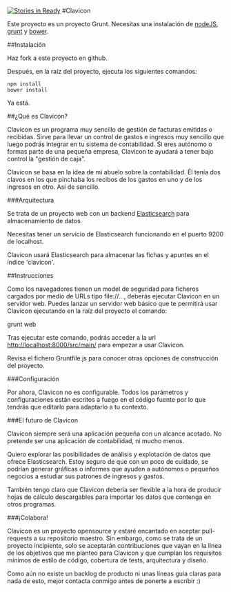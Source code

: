 [![Stories in Ready](https://badge.waffle.io/ggalmazor/clavicon.png?label=ready&title=Ready)](https://waffle.io/ggalmazor/clavicon)
#Clavicon

Este proyecto es un proyecto Grunt. Necesitas una instalación de [nodeJS](http://nodejs.org/), [grunt](http://gruntjs.com/) y
[bower](https://github.com/bower/bower).

##Instalación

Haz fork a este proyecto en github.

Después, en la raíz del proyecto, ejecuta los siguientes comandos:

	npm install
	bower install

Ya está.

##¿Qué es Clavicon?

Clavicon es un programa muy sencillo de gestión de facturas emitidas o recibidas. Sirve para llevar un control de gastos
e ingresos muy sencillo que luego podrás integrar en tu sistema de contabilidad. Si eres autónomo o formas parte de una
pequeña empresa, Clavicon te ayudará a tener bajo control la "gestión de caja".

Clavicon se basa en la idea de mi abuelo sobre la contabilidad. Él tenía dos clavos en los que pinchaba los recibos de
los gastos en uno y de los ingresos en otro. Así de sencillo.

###Arquitectura

Se trata de un proyecto web con un backend [Elasticsearch](http://elasticsearch.org) para almacenamiento de datos.

Necesitas tener un servicio de Elasticsearch funcionando en el puerto 9200 de localhost.

Clavicon usará Elasticsearch para almacenar las fichas y apuntes en el índice 'clavicon'.

##Instrucciones

Como los navegadores tienen un model de seguridad para ficheros cargados por medio de URLs tipo file://..., deberás
ejecutar Clavicon en un servidor web. Puedes lanzar un servidor web básico que te permitirá usar Clavicon ejecutando en
la raíz del proyecto el comando:

  grunt web

Tras ejecutar este comando, podrás acceder a la url [http://localhost:8000/src/main/](http://localhost:8000/src/main/)
para empezar a usar Clavicon.

Revisa el fichero Gruntfile.js para conocer otras opciones de construcción del proyecto.

###Configuración

Por ahora, Clavicon no es configurable. Todos los parámetros y configuraciones están escritos a fuego en el código
fuente por lo que tendrás que editarlo para adaptarlo a tu contexto.

###El futuro de Clavicon

Clavicon siempre será una aplicación pequeña con un alcance acotado. No pretende ser una aplicación de contabilidad, ni
mucho menos.

Quiero explorar las posibilidades de análisis y explotación de datos que ofrece Elasticsearch. Estoy seguro de que con
un poco de cuidado, se podrían generar gráficas o informes que ayuden a autónomos o pequeños negocios a estudiar sus
patrones de ingresos y gastos.

También tengo claro que Clavicon debería ser flexible a la hora de producir hojas de cálculo descargables para importar
los datos que contenga en otros programas.

###¡Colabora!

Clavicon es un proyecto opensource y estaré encantado en aceptar pull-requests a su repositorio maestro. Sin embargo,
como se trata de un proyecto incipiente, solo se aceptarán contribuciones que vayan en la línea de los objetivos que me
planteo para Clavicon y que cumplan los requisitos mínimos de estilo de código, cobertura de tests, arquitectura y
diseño.

Como aún no existe un backlog de producto ni unas líneas guía claras para nada de esto, mejor contacta conmigo antes de
ponerte a escribir :)
